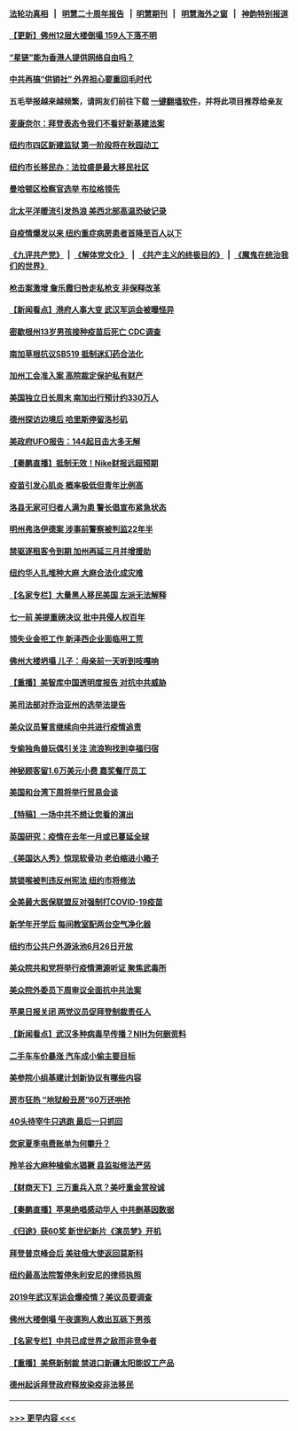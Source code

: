 #### [法轮功真相](https://github.com/gfw-breaker/truth/blob/master/README.md?t=0) &nbsp;&nbsp;|&nbsp;&nbsp; [明慧二十周年报告](https://github.com/gfw-breaker/mh-reports/blob/master/README.md?t=0) &nbsp;&nbsp;|&nbsp;&nbsp;[明慧期刊](https://github.com/gfw-breaker/mh-qikan) &nbsp;&nbsp;|&nbsp;&nbsp; [明慧海外之窗](https://github.com/gfw-breaker/mh-news/blob/master/README.md?t=0) &nbsp;&nbsp;|&nbsp;&nbsp; [神韵特别报道](https://github.com/gfw-breaker/mh-news/blob/master/shenyun.md?t=0)
#### [【更新】佛州12层大楼倒塌 159人下落不明](../pages/nsc412/n13044859.md?t=06262052) 
#### [“星链”能为香港人提供网络自由吗？](../pages/nsc412/n13049224.md?t=06262052) 
#### [中共再搞“供销社” 外界担心要重回毛时代](../pages/nsc412/n13048933.md?t=06262052) 
#### 五毛举报越来越频繁，请网友们前往下载 [一键翻墙软件](https://github.com/gfw-breaker/ssr-accounts)，并将此项目推荐给亲友
#### [麦康奈尔：拜登表态令我们不看好新基建法案](../pages/nsc412/n13048746.md?t=06262052) 
#### [纽约市四区新建监狱 第一阶段将在秋园动工](../pages/nsc412/n13048753.md?t=06262052) 
#### [纽约市长移民办：法拉盛是最大移民社区](../pages/nsc412/n13048750.md?t=06262052) 
#### [曼哈顿区检察官选举 布拉格领先](../pages/nsc412/n13048706.md?t=06262052) 
#### [北太平洋暖流引发热浪 美西北部高温恐破记录](../pages/nsc412/n13048733.md?t=06262052) 
#### [自疫情爆发以来 纽约重症病房患者首降至百人以下](../pages/nsc412/n13048709.md?t=06262052) 
#### [《九评共产党》](https://github.com/begood0513/9ping.md/blob/master/README.md) &nbsp;|&nbsp; [《解体党文化》](../../../../jtdwh.md/blob/master/README.md)  &nbsp;|&nbsp; [《共产主义的终极目的》](../../../../gczydzjmd.md/blob/master/README.md) &nbsp;|&nbsp; [《魔鬼在统治我们的世界》](../../../../mgztzwmdsj.md/blob/master/README.md) 
#### [枪击案激增 詹乐霞归咎走私枪支 非保释改革](../pages/nsc412/n13048711.md?t=06262052) 
#### [【新闻看点】港府人事大变 武汉军运会被曝怪异](../pages/nsc412/n13048327.md?t=06262052) 
#### [密歇根州13岁男孩接种疫苗后死亡 CDC调查](../pages/nsc412/n13048723.md?t=06262052) 
#### [南加草根抗议SB519 抵制迷幻药合法化](../pages/nsc412/n13048623.md?t=06262052) 
#### [加州工会准入案 高院裁定保护私有财产](../pages/nsc412/n13048511.md?t=06262052) 
#### [美国独立日长周末 南加出行预计约330万人](../pages/nsc412/n13048497.md?t=06262052) 
#### [德州探访边境后 哈里斯停留洛杉矶](../pages/nsc412/n13048478.md?t=06262052) 
#### [美政府UFO报告：144起目击大多无解](../pages/nsc412/n13048277.md?t=06262052) 
#### [【秦鹏直播】抵制无效！Nike财报远超预期](../pages/nsc412/n13048344.md?t=06262052) 
#### [疫苗引发心肌炎 概率极低但青年比例高](../pages/nsc412/n13048416.md?t=06262052) 
#### [洛县无家可归者人满为患 警长倡宣布紧急状态](../pages/nsc412/n13048300.md?t=06262052) 
#### [明州弗洛伊德案 涉事前警察被判监22年半](../pages/nsc412/n13048342.md?t=06262052) 
#### [禁驱逐租客令到期 加州再延三月并增援助](../pages/nsc412/n13048296.md?t=06262052) 
#### [纽约华人扎堆种大麻 大麻合法化成灾难](../pages/nsc412/n13048376.md?t=06262052) 
#### [【名家专栏】大量黑人移民美国 左派无法解释](../pages/nsc412/n13047366.md?t=06262052) 
#### [七一前 美提重磅决议 批中共侵人权百年](../pages/nsc412/n13048047.md?t=06262052) 
#### [领失业金拒工作 新泽西企业面临用工荒](../pages/nsc412/n13046132.md?t=06262052) 
#### [佛州大楼坍塌 儿子：母亲前一天听到吱嘎响](../pages/nsc412/n13047857.md?t=06262052) 
#### [【重播】美智库中国透明度报告 对抗中共威胁](../pages/nsc412/n13047941.md?t=06262052) 
#### [美司法部对乔治亚州的选举法提告](../pages/nsc412/n13047950.md?t=06262052) 
#### [美众议员誓言继续向中共进行疫情追责](../pages/nsc412/n13047641.md?t=06262052) 
#### [专偷独角兽玩偶引关注 流浪狗找到幸福归宿](../pages/nsc412/n13047363.md?t=06262052) 
#### [神秘顾客留1.6万美元小费 嘉奖餐厅员工](../pages/nsc412/n13046556.md?t=06262052) 
#### [美国和台湾下周将举行贸易会谈](../pages/nsc412/n13047653.md?t=06262052) 
#### [【特稿】一场中共不想让您看的演出](../pages/nsc412/n13046482.md?t=06262052) 
#### [英国研究：疫情在去年一月或已蔓延全球](../pages/nsc412/n13047305.md?t=06262052) 
#### [《美国达人秀》惊现软骨功 老伯缩进小箱子](../pages/nsc412/n13046693.md?t=06262052) 
#### [禁锁喉被判违反州宪法 纽约市将修法](../pages/nsc412/n13046409.md?t=06262052) 
#### [全美最大医保联盟反对强制打COVID-19疫苗](../pages/nsc412/n13046412.md?t=06262052) 
#### [新学年开学后 每间教室配两台空气净化器](../pages/nsc412/n13046301.md?t=06262052) 
#### [纽约市公共户外游泳池6月26日开放](../pages/nsc412/n13046323.md?t=06262052) 
#### [美众院共和党将举行疫情溯源听证 聚焦武毒所](../pages/nsc412/n13046081.md?t=06262052) 
#### [美众院外委员下周审议全面抗中共法案](../pages/nsc412/n13046188.md?t=06262052) 
#### [苹果日报关闭 两党议员促拜登制裁责任人](../pages/nsc412/n13046111.md?t=06262052) 
#### [【新闻看点】武汉多种病毒早传播？NIH为何删资料](../pages/nsc412/n13045778.md?t=06262052) 
#### [二手车车价暴涨 汽车成小偷主要目标](../pages/nsc412/n13046161.md?t=06262052) 
#### [美参院小组基建计划新协议有哪些内容](../pages/nsc412/n13045711.md?t=06262052) 
#### [房市狂热 “地狱般丑房”60万还哄抢](../pages/nsc412/n13046028.md?t=06262052) 
#### [40头待宰牛只逃跑 最后一只抓回](../pages/nsc412/n13046098.md?t=06262052) 
#### [您家夏季电费账单为何攀升？](../pages/nsc412/n13046014.md?t=06262052) 
#### [羚羊谷大麻种植偷水猖獗 县监拟修法严惩](../pages/nsc412/n13045947.md?t=06262052) 
#### [【财商天下】三万重兵入京？美吁重金赏投诚](../pages/nsc412/n13045139.md?t=06262052) 
#### [【秦鹏直播】苹果绝唱感动华人 中共删基因数据](../pages/nsc412/n13045812.md?t=06262052) 
#### [《归途》获60奖 新世纪新片《演员梦》开机](../pages/nsc412/n13045776.md?t=06262052) 
#### [拜登普京峰会后 美驻俄大使返回莫斯科](../pages/nsc412/n13045695.md?t=06262052) 
#### [纽约最高法院暂停朱利安尼的律师执照](../pages/nsc412/n13045687.md?t=06262052) 
#### [2019年武汉军运会爆疫情？美议员要调查](../pages/nsc412/n13045539.md?t=06262052) 
#### [佛州大楼倒塌 午夜遛狗人救出瓦砾下男孩](../pages/nsc412/n13045639.md?t=06262052) 
#### [【名家专栏】中共已成世界之敌而非竞争者](../pages/nsc412/n13044901.md?t=06262052) 
#### [【重播】美祭新制裁 禁进口新疆太阳能奴工产品](../pages/nsc412/n13045613.md?t=06262052) 
#### [德州起诉拜登政府释放染疫非法移民](../pages/nsc412/n13045182.md?t=06262052) 

----
#### [ >>> 更早内容 <<< ](../indexes/nsc412-earlier.md)
